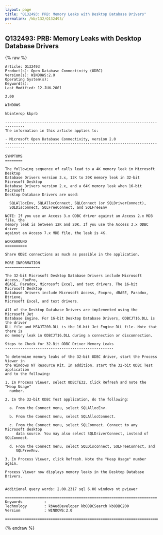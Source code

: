 ```yaml
---
layout: page
title: "Q132493: PRB: Memory Leaks with Desktop Database Drivers"
permalink: /kb/132/Q132493/
---
```


## Q132493: PRB: Memory Leaks with Desktop Database Drivers

{% raw %}

	Article: Q132493
	Product(s): Open Database Connectivity (ODBC)
	Version(s): WINDOWS:2.0
	Operating System(s): 
	Keyword(s): 
	Last Modified: 12-JUN-2001
	
	2.00
	
	WINDOWS
	
	kbinterop kbprb
	
	-------------------------------------------------------------------------------
	The information in this article applies to:
	
	- Microsoft Open Database Connectivity, version 2.0 
	-------------------------------------------------------------------------------
	
	SYMPTOMS
	========
	
	The following sequence of calls lead to a 4K memory leak in Microsoft Desktop
	Database Drivers version 3.x, 12K to 20K memory leak in 32-bit Microsoft Desktop
	Database Drivers version 2.x, and a 64K memory leak when 16-bit Microsoft
	Desktop Database Drivers are used:
	
	  SQLAllocEnv, SQLAllocConnect, SQLConnect (or SQLDriverConnect),
	  SQLDisconnect, SQLFreeConnect, and SQLFreeEnv
	
	NOTE: If you use an Access 3.x ODBC driver against an Access 2.x MDB file, the
	memory leak is between 12K and 20K. If you use the Access 3.x ODBC driver
	against an Access 7.x MDB file, the leak is 4K.
	
	WORKAROUND
	==========
	
	Share ODBC connections as much as possible in the application.
	
	MORE INFORMATION
	================
	
	The 32-bit Microsoft Desktop Database Drivers include Microsoft Access, FoxPro,
	dBASE, Paradox, Microsoft Excel, and text drivers. The 16-bit Microsoft Desktop
	Database Drivers include Microsoft Access, Foxpro, dBASE, Paradox, Btrieve,
	Microsoft Excel, and text drivers.
	
	All of the Desktop Database Drivers are implemented using the Microsoft Jet
	Database Engine. For 16-bit Desktop Database Drivers, ODBCJT16.DLL is the driver
	DLL file and MSAJT200.DLL is the 16-bit Jet Engine DLL file. Note that there is
	no memory leak in ODBCJT16.DLL during a connection or disconnection.
	
	Steps to Check for 32-Bit ODBC Driver Memory Leaks
	--------------------------------------------------
	
	To determine memory leaks of the 32-bit ODBC driver, start the Process Viewer in
	the Windows NT Resource Kit. In addition, start the 32-bit ODBC Test application
	and to the following:
	
	1. In Process Viewer, select ODBCTE32. Click Refresh and note the "Heap Usage"
	  number.
	
	2. In the 32-bit ODBC Test application, do the following:
	
	  a. From the Connect menu, select SQLAllocEnv.
	
	  b. From the Connect menu, select SQLAllocConnect.
	
	  c. From the Connect menu, select SQLConnect. Connect to any Microsoft desktop
	     data source. You may also select SQLDriverConnect, instead of SQLConnect.
	
	  d. From the Connect menu, select SQLDisconnect, SQLFreeConnect, and
	     SQLFreeEnv.
	
	3. In Process Viewer, click Refresh. Note the "Heap Usage" number again.
	
	Process Viewer now displays memory leaks in the Desktop Database Drivers.
	
	
	Additional query words: 2.00.2317 sql 6.00 windows nt pviewer
	
	======================================================================
	Keywords          :  
	Technology        : kbAudDeveloper kbODBCSearch kbODBC200
	Version           : WINDOWS:2.0
	
	=============================================================================
	

{% endraw %}
